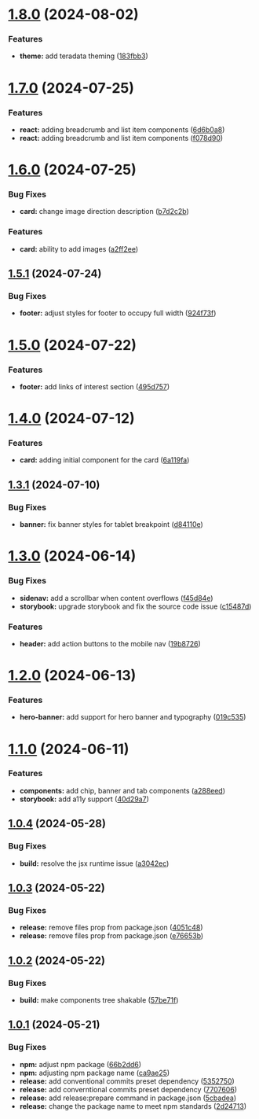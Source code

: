 # [1.8.0](https://github.com/Teradata/design-system/compare/v1.7.0...v1.8.0) (2024-08-02)


### Features

* **theme:** add teradata theming ([183fbb3](https://github.com/Teradata/design-system/commit/183fbb31a5968987ddc30a9a1bb67e56ab266a68))

# [1.7.0](https://github.com/Teradata/design-system/compare/v1.6.0...v1.7.0) (2024-07-25)


### Features

* **react:** adding breadcrumb and list item components ([6d6b0a8](https://github.com/Teradata/design-system/commit/6d6b0a87286b9961509a18765093083d1ade4657))
* **react:** adding breadcrumb and list item components ([f078d90](https://github.com/Teradata/design-system/commit/f078d903c2637197151db033c5d6f91656f40119))

# [1.6.0](https://github.com/Teradata/design-system/compare/v1.5.1...v1.6.0) (2024-07-25)


### Bug Fixes

* **card:** change image direction description ([b7d2c2b](https://github.com/Teradata/design-system/commit/b7d2c2ba3afda7edfce4d683e37c8850e08ecfb4))


### Features

* **card:** ability to add images ([a2ff2ee](https://github.com/Teradata/design-system/commit/a2ff2ee6b1f647b7b9b07d4b6c1d35f8601dea89))

## [1.5.1](https://github.com/Teradata/design-system/compare/v1.5.0...v1.5.1) (2024-07-24)


### Bug Fixes

* **footer:** adjust styles for footer to occupy full width ([924f73f](https://github.com/Teradata/design-system/commit/924f73fcf1a8ffbe23e9c64b6852b5d02f890d66))

# [1.5.0](https://github.com/Teradata/design-system/compare/v1.4.0...v1.5.0) (2024-07-22)


### Features

* **footer:** add links of interest section ([495d757](https://github.com/Teradata/design-system/commit/495d7576e3cd4168a1f01ea04c3e705f0781830f))

# [1.4.0](https://github.com/Teradata/design-system/compare/v1.3.1...v1.4.0) (2024-07-12)


### Features

* **card:** adding initial component for the card ([6a119fa](https://github.com/Teradata/design-system/commit/6a119fa9dd7087e404c25c2e45d540fd7b928aeb))

## [1.3.1](https://github.com/Teradata/design-system/compare/v1.3.0...v1.3.1) (2024-07-10)


### Bug Fixes

* **banner:** fix banner styles for tablet breakpoint ([d84110e](https://github.com/Teradata/design-system/commit/d84110e4d89fa33242c3ac56a70e34a64b711c39))

# [1.3.0](https://github.com/Teradata/design-system/compare/v1.2.0...v1.3.0) (2024-06-14)


### Bug Fixes

* **sidenav:** add a scrollbar when content overflows ([f45d84e](https://github.com/Teradata/design-system/commit/f45d84e75ccac8597300e0f471b1e58475ec03ce))
* **storybook:** upgrade storybook and fix the source code issue ([c15487d](https://github.com/Teradata/design-system/commit/c15487ded78b20dd8c2f1b0762054fb8af997506))


### Features

* **header:** add action buttons to the mobile nav ([19b8726](https://github.com/Teradata/design-system/commit/19b872619f144a3e85c895230485bfdda95f5ea4))

# [1.2.0](https://github.com/Teradata/design-system/compare/v1.1.0...v1.2.0) (2024-06-13)


### Features

* **hero-banner:** add support for hero banner and typography ([019c535](https://github.com/Teradata/design-system/commit/019c5353ca0adc56f2002c032155947a62d6dbbb))

# [1.1.0](https://github.com/Teradata/design-system/compare/v1.0.4...v1.1.0) (2024-06-11)


### Features

* **components:** add chip, banner and tab components ([a288eed](https://github.com/Teradata/design-system/commit/a288eedb9e70679b20e807dccc07810fca5b2f26))
* **storybook:** add a11y support ([40d29a7](https://github.com/Teradata/design-system/commit/40d29a7791393e8f44bceb32e6c25c3f3efd3a46))

## [1.0.4](https://github.com/Teradata/design-system/compare/v1.0.3...v1.0.4) (2024-05-28)


### Bug Fixes

* **build:** resolve the jsx runtime issue ([a3042ec](https://github.com/Teradata/design-system/commit/a3042ecb6e097fd83593d0ea69385a14bb2ef7bb))

## [1.0.3](https://github.com/Teradata/design-system/compare/v1.0.2...v1.0.3) (2024-05-22)


### Bug Fixes

* **release:** remove files prop from package.json ([4051c48](https://github.com/Teradata/design-system/commit/4051c48e2ebc56db395da7bdf51f3dd8d0a0a291))
* **release:** remove files prop from package.json ([e76653b](https://github.com/Teradata/design-system/commit/e76653b6c78723f5360af4b0716cf34d169f3f37))

## [1.0.2](https://github.com/Teradata/design-system/compare/v1.0.1...v1.0.2) (2024-05-22)


### Bug Fixes

* **build:** make components tree shakable ([57be71f](https://github.com/Teradata/design-system/commit/57be71fbcd6880f87c74fbbfc763eac9a351b85d))

## [1.0.1](https://github.com/Teradata/design-system/compare/v1.0.0...v1.0.1) (2024-05-21)


### Bug Fixes

* **npm:** adjust npm package ([66b2dd6](https://github.com/Teradata/design-system/commit/66b2dd65134a39d11bd447d4367eb5fb08edf8e6))
* **npm:** adjusting npm package name ([ca9ae25](https://github.com/Teradata/design-system/commit/ca9ae25e73b073f6aee486c8f54a66a9c069e2ed))
* **release:** add conventional commits preset dependency ([5352750](https://github.com/Teradata/design-system/commit/53527508307a0529149ad317d624788b115d1be6))
* **release:** add converntional commits preset dependency ([7707606](https://github.com/Teradata/design-system/commit/77076066686adb7eeaa713fee3b03c3d1f94d040))
* **release:** add release:prepare command in package.json ([5cbadea](https://github.com/Teradata/design-system/commit/5cbadeae9c747877fe2fd1f48b2128a6f28be302))
* **release:** change the package name to meet npm standards ([2d24713](https://github.com/Teradata/design-system/commit/2d2471338e5dacbd4e7d2494ad6b8de35ff081c8))
